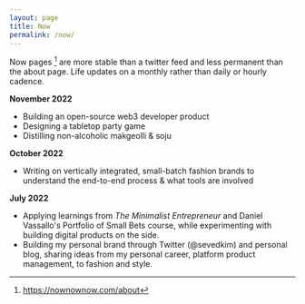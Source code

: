 ```yaml
---
layout: page
title: Now
permalink: /now/
---
```

Now pages [^1] are more stable than a twitter feed and less permanent than the about page. Life updates on a monthly rather than daily or hourly cadence.

**November 2022**
* Building an open-source web3 developer product
* Designing a tabletop party game
* Distilling non-alcoholic makgeolli & soju

**October 2022**
* Writing on vertically integrated, small-batch fashion brands to understand the end-to-end process & what tools are involved

**July 2022**
* Applying learnings from *The Minimalist Entrepreneur* and Daniel Vassallo's Portfolio of Small Bets course, while experimenting with building digital products on the side.
* Building my personal brand through Twitter (@sevedkim) and personal blog, sharing ideas from my personal career, platform product management, to fashion and style.

[^1]: <https://nownownow.com/about>
